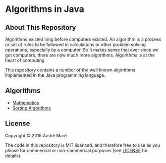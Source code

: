 # Algorithms in Java
## About This Repository
Algorithms existed long before computers existed. An algorithm is a process or set of rules to be followed in calculations or other problem solving operations, especially by a computer. So it makes sense that ever since we got computers, there are now much more algorithms. Algorithms is at the heart of computing.

This repository contains a number of the well known algorithms implemented in the Java programming language.

## Algorithms
* [Mathematics](mathematics/)
* [Sorting Algorithms](sort/)


## License

Copyright © 2018 André Maré

The code in this repository is MIT licensed, and therefore free to use as you please for commercial or non-commercial purposes (see [LICENSE](LICENSE) for details).
